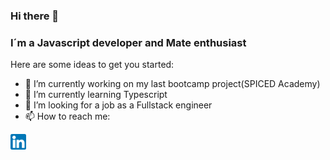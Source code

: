 ### Hi there 👋

### I´m a Javascript developer and Mate enthusiast


Here are some ideas to get you started:

- 🔭 I’m currently working on my last bootcamp project(SPICED Academy)
- 🌱 I’m currently learning Typescript
- 👯 I’m looking for a job as a Fullstack engineer
- 📫 How to reach me: 

[<img align="left" alt="linkedin" width=25px src="./linkedin.png" />](https://www.linkedin.com/in/martinsotelowebdev/)

